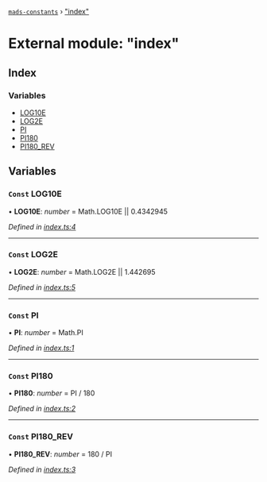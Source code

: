 [`mads-constants`](../README.md) › ["index"](_index_.md)

# External module: "index"

## Index

### Variables

* [LOG10E](_index_.md#const-log10e)
* [LOG2E](_index_.md#const-log2e)
* [PI](_index_.md#const-pi)
* [PI180](_index_.md#const-pi180)
* [PI180_REV](_index_.md#const-pi180_rev)

## Variables

### `Const` LOG10E

• **LOG10E**: *number* = Math.LOG10E || 0.4342945

*Defined in [index.ts:4](https://github.com/Bartozzz/mads/blob/4ce526b/packages/mads-constants/src/index.ts#L4)*

___

### `Const` LOG2E

• **LOG2E**: *number* = Math.LOG2E || 1.442695

*Defined in [index.ts:5](https://github.com/Bartozzz/mads/blob/4ce526b/packages/mads-constants/src/index.ts#L5)*

___

### `Const` PI

• **PI**: *number* = Math.PI

*Defined in [index.ts:1](https://github.com/Bartozzz/mads/blob/4ce526b/packages/mads-constants/src/index.ts#L1)*

___

### `Const` PI180

• **PI180**: *number* = PI / 180

*Defined in [index.ts:2](https://github.com/Bartozzz/mads/blob/4ce526b/packages/mads-constants/src/index.ts#L2)*

___

### `Const` PI180_REV

• **PI180_REV**: *number* = 180 / PI

*Defined in [index.ts:3](https://github.com/Bartozzz/mads/blob/4ce526b/packages/mads-constants/src/index.ts#L3)*
